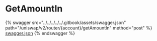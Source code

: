 # GetAmountIn

{% swagger src="../../../../../.gitbook/assets/swagger.json" path="/uniswap/v2/router/{account}/getAmountIn" method="post" %}
[swagger.json](../../../../../.gitbook/assets/swagger.json)
{% endswagger %}
